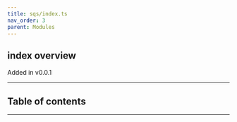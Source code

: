 ```yaml
---
title: sqs/index.ts
nav_order: 3
parent: Modules
---
```


## index overview

Added in v0.0.1

---

<h2 class="text-delta">Table of contents</h2>

---
